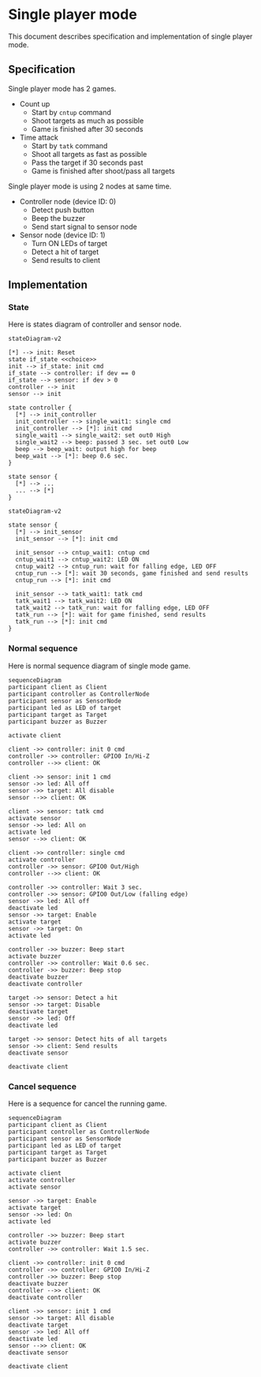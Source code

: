 
# Single player mode

This document describes specification and implementation of single player mode.


## Specification

Single player mode has 2 games.

* Count up
  * Start by `cntup` command
  * Shoot targets as much as possible
  * Game is finished after 30 seconds
* Time attack
  * Start by `tatk` command
  * Shoot all targets as fast as possible
  * Pass the target if 30 seconds past
  * Game is finished after shoot/pass all targets

Single player mode is using 2 nodes at same time.

* Controller node (device ID: 0)
  * Detect push button
  * Beep the buzzer
  * Send start signal to sensor node
* Sensor node (device ID: 1)
  * Turn ON LEDs of target
  * Detect a hit of target
  * Send results to client


## Implementation

### State

Here is states diagram of controller and sensor node.

```mermaid
stateDiagram-v2

[*] --> init: Reset
state if_state <<choice>>
init --> if_state: init cmd
if_state --> controller: if dev == 0
if_state --> sensor: if dev > 0
controller --> init
sensor --> init

state controller {
  [*] --> init_controller
  init_controller --> single_wait1: single cmd
  init_controller --> [*]: init cmd
  single_wait1 --> single_wait2: set out0 High
  single_wait2 --> beep: passed 3 sec. set out0 Low
  beep --> beep_wait: output high for beep
  beep_wait --> [*]: beep 0.6 sec.
}

state sensor {
  [*] --> ...
  ... --> [*]
}
```

```mermaid
stateDiagram-v2

state sensor {
  [*] --> init_sensor
  init_sensor --> [*]: init cmd

  init_sensor --> cntup_wait1: cntup cmd
  cntup_wait1 --> cntup_wait2: LED ON
  cntup_wait2 --> cntup_run: wait for falling edge, LED OFF
  cntup_run --> [*]: wait 30 seconds, game finished and send results
  cntup_run --> [*]: init cmd

  init_sensor --> tatk_wait1: tatk cmd
  tatk_wait1 --> tatk_wait2: LED ON
  tatk_wait2 --> tatk_run: wait for falling edge, LED OFF
  tatk_run --> [*]: wait for game finished, send results
  tatk_run --> [*]: init cmd
}
```


### Normal sequence

Here is normal sequence diagram of single mode game.

```mermaid
sequenceDiagram
participant client as Client
participant controller as ControllerNode
participant sensor as SensorNode
participant led as LED of target
participant target as Target
participant buzzer as Buzzer

activate client

client ->> controller: init 0 cmd
controller ->> controller: GPIO0 In/Hi-Z
controller -->> client: OK

client ->> sensor: init 1 cmd
sensor ->> led: All off
sensor ->> target: All disable
sensor -->> client: OK

client ->> sensor: tatk cmd
activate sensor
sensor ->> led: All on
activate led
sensor -->> client: OK

client ->> controller: single cmd
activate controller
controller ->> sensor: GPIO0 Out/High
controller -->> client: OK

controller ->> controller: Wait 3 sec.
controller ->> sensor: GPIO0 Out/Low (falling edge)
sensor ->> led: All off
deactivate led
sensor ->> target: Enable
activate target
sensor ->> target: On
activate led

controller ->> buzzer: Beep start
activate buzzer
controller ->> controller: Wait 0.6 sec.
controller ->> buzzer: Beep stop
deactivate buzzer
deactivate controller

target ->> sensor: Detect a hit
sensor ->> target: Disable
deactivate target
sensor ->> led: Off
deactivate led

target ->> sensor: Detect hits of all targets
sensor ->> client: Send results
deactivate sensor

deactivate client
```


### Cancel sequence

Here is a sequence for cancel the running game.

```mermaid
sequenceDiagram
participant client as Client
participant controller as ControllerNode
participant sensor as SensorNode
participant led as LED of target
participant target as Target
participant buzzer as Buzzer

activate client
activate controller
activate sensor

sensor ->> target: Enable
activate target
sensor ->> led: On
activate led

controller ->> buzzer: Beep start
activate buzzer
controller ->> controller: Wait 1.5 sec.

client ->> controller: init 0 cmd
controller ->> controller: GPIO0 In/Hi-Z
controller ->> buzzer: Beep stop
deactivate buzzer
controller -->> client: OK
deactivate controller

client ->> sensor: init 1 cmd
sensor ->> target: All disable
deactivate target
sensor ->> led: All off
deactivate led
sensor -->> client: OK
deactivate sensor

deactivate client
```
